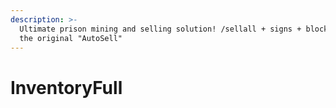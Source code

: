 ```yaml
---
description: >-
  Ultimate prison mining and selling solution! /sellall + signs + blocks2inv +
  the original "AutoSell"
---
```


# InventoryFull

